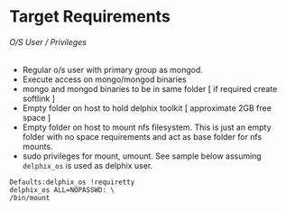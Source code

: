 # Target Requirements

###### O/S User / Privileges

- Regular o/s user with primary group as mongod.  
- Execute access on mongo/mongod binaries  
- mongo and mongod binaries to be in same folder [ if required create softlink ]  
- Empty folder on host to hold delphix toolkit  [ approximate 2GB free space ]  
- Empty folder on host to mount nfs filesystem. This is just an empty folder with no space requirements and act as base folder for nfs mounts.  
- sudo privileges for mount, umount. See sample below assuming `delphix_os` is used as delphix user.  

```shell
Defaults:delphix_os !requiretty
delphix_os ALL=NOPASSWD: \
/bin/mount
```
